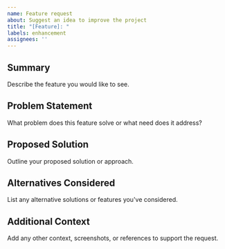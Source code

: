 ```yaml
---
name: Feature request
about: Suggest an idea to improve the project
title: "[Feature]: "
labels: enhancement
assignees: ''
---
```


## Summary

Describe the feature you would like to see.

## Problem Statement

What problem does this feature solve or what need does it address?

## Proposed Solution

Outline your proposed solution or approach.

## Alternatives Considered

List any alternative solutions or features you've considered.

## Additional Context

Add any other context, screenshots, or references to support the request.
